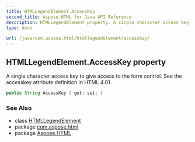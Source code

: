 ```yaml
---
title: HTMLLegendElement.AccessKey
second_title: Aspose.HTML for Java API Reference
description: HTMLLegendElement property. A single character access key to give access to the form control. See the accesskey attribute definition in HTML 4.01
type: docs

url: /java/com.aspose.html/htmllegendelement/accesskey/
---
```

## HTMLLegendElement.AccessKey property

A single character access key to give access to the form control. See the accesskey attribute definition in HTML 4.01.

```java
public String AccessKey { get; set; }
```

### See Also

* class [HTMLLegendElement](../)
* package [com.aspose.html](../../../com.aspose.html/)
* package [Aspose.HTML](../../../)

